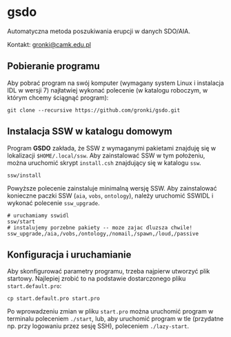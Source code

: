 # gsdo
Automatyczna metoda poszukiwania erupcji w danych SDO/AIA.

Kontakt: gronki@camk.edu.pl

## Pobieranie programu
Aby pobrać program na swój komputer (wymagany system Linux i instalacja IDL w wersji 7) najłatwiej wykonać polecenie (w katalogu roboczym, w którym chcemy ściągnąć program):
```
git clone --recursive https://github.com/gronki/gsdo.git
```

## Instalacja SSW w katalogu domowym
Program **GSDO** zakłada, że SSW z wymaganymi pakietami znajduję się w lokalizacji ``$HOME/.local/ssw``. Aby zainstalować SSW w tym położeniu, można uruchomić skrypt ``install.csh`` znajdujący się w katalogu ``ssw``.
```
ssw/install
```
Powyższe polecenie zainstaluje minimalną wersję SSW. Aby zainstalować konieczne paczki SSW (``aia``, ``vobs``, ``ontology``), należy uruchomić SSWIDL i wykonać polecenie ``ssw_upgrade``.
```
# uruchamiamy sswidl
ssw/start
# instalujemy porzebne pakiety -- moze zajac dluzsza chwile!
ssw_upgrade,/aia,/vobs,/ontology,/nomail,/spawn,/loud,/passive
```

## Konfiguracja i uruchamianie

Aby skonfigurować parametry programu, trzeba najpierw utworzyć plik startowy. Najlepiej zrobić to na podstawie dostarczonego pliku ``start.default.pro``:
```
cp start.default.pro start.pro
```
Po wprowadzeniu zmian w pliku ``start.pro`` można uruchomić program w terminalu poleceniem ``./start``, lub, aby uruchomić program w tle (przydatne np. przy logowaniu przez sesję SSH), poleceniem ``./lazy-start``.
